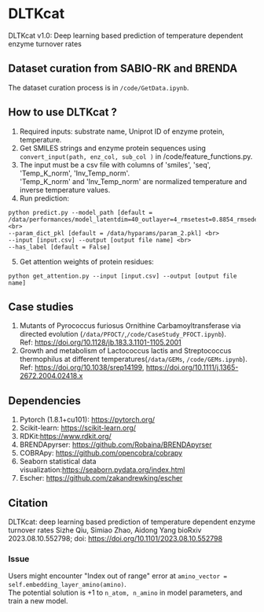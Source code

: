 # DLTKcat
DLTKcat v1.0: Deep learning based prediction of temperature dependent enzyme turnover rates
## Dataset curation from SABIO-RK and BRENDA
The dataset curation process is in `/code/GetData.ipynb`.
## How to use DLTKcat ?
1. Required inputs: substrate name, Uniprot ID of enzyme protein, temperature.<br>
2. Get SMILES strings and enzyme protein sequences using `convert_input(path, enz_col, sub_col )` in /code/feature_functions.py.<br>
3. The input must be a csv file with columns of 'smiles', 'seq', 'Temp_K_norm', 'Inv_Temp_norm'.<br>
    'Temp_K_norm' and 'Inv_Temp_norm' are normalized temperature and inverse temperature values.<br>
4. Run prediction:<br>
```
python predict.py --model_path [default = /data/performances/model_latentdim=40_outlayer=4_rmsetest=0.8854_rmsedev=0.908.pth]<br>
--param_dict_pkl [default = /data/hyparams/param_2.pkl] <br>
--input [input.csv] --output [output file name] <br>
--has_label [default = False]
```
5. Get attention weights of protein residues:<br>
```
python get_attention.py --input [input.csv] --output [output file name]
```
## Case studies
1. Mutants of Pyrococcus furiosus Ornithine Carbamoyltransferase via directed evolution (`/data/PFOCT/`,`/code/CaseStudy_PFOCT.ipynb`).<br>
    Ref: https://doi.org/10.1128/jb.183.3.1101-1105.2001
2. Growth and metabolism of Lactococcus lactis and Streptococcus thermophilus at different temperatures(`/data/GEMs`, `/code/GEMs.ipynb`).<br>
    Ref: https://doi.org/10.1038/srep14199,  https://doi.org/10.1111/j.1365-2672.2004.02418.x

## Dependencies
1. Pytorch (1.8.1+cu101): https://pytorch.org/
2. Scikit-learn: https://scikit-learn.org/
3. RDKit:https://www.rdkit.org/
4. BRENDApyrser: https://github.com/Robaina/BRENDApyrser
5. COBRApy: https://github.com/opencobra/cobrapy
6. Seaborn statistical data visualization:https://seaborn.pydata.org/index.html
7. Escher: https://github.com/zakandrewking/escher
## Citation
DLTKcat: deep learning based prediction of temperature dependent enzyme turnover rates
Sizhe Qiu, Simiao Zhao, Aidong Yang
bioRxiv 2023.08.10.552798; doi: https://doi.org/10.1101/2023.08.10.552798
### Issue
Users might encounter "Index out of range" error at `amino_vector = self.embedding_layer_amino(amino)`.<br>
The potential solution is +1 to `n_atom, n_amino` in model parameters, and train a new model.
